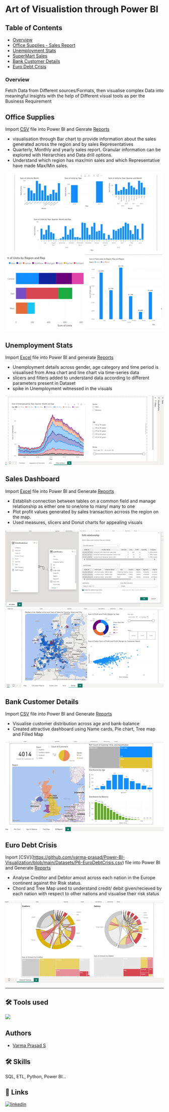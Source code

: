 
# Art of Visualistion through Power BI

## Table of Contents

* [Overview](#overview)
* [Office Supplies - Sales Report](#office-supplies)
* [Unemployment Stats](#unemployment-stats)
* [SuperMart Sales](#sales-dashboard)
* [Bank Customer Details](#bank-customer-details)
* [Euro Debt Crisis](#euro-debt-crisis)

### Overview

Fetch Data from Different sources/Formats, then visualise complex Data into meaningful insights with the help of Different visual tools as per the Business Requirement

## Office Supplies

Import [CSV](https://github.com/varma-prasad/Power-BI-Visualization/blob/main/Datasets/P6-OfficeSupplies.csv) file into Power BI and Genrate [Reports](https://github.com/varma-prasad/Power-BI-Visualization/blob/main/OfficeSupplies.pdf)
* visualisation through Bar chart to provide information about the sales generated across the region and by sales Representatives
* Quarterly, Monthly and yearly sales report. Granular information can be explored with Heirarchies and Data drill options.
* Understand which region has max/min sales and which Representative have made Max/Min sales.

![Sales](https://raw.githubusercontent.com/varma-prasad/Power-BI-Visualization/main/Images/Sales.jpg)

## Unemployment Stats

Import [Excel](https://github.com/varma-prasad/Power-BI-Visualization/blob/main/Datasets/P6-Long-Term-Unemployment-Statistics.xlsx) file into Power BI and generate [Reports](https://github.com/varma-prasad/Power-BI-Visualization/blob/main/UnemploymentStats.pdf)
* Unemployment details across gender, age category and time period is visualised from Area chart and line chart via time-series data
* slicers and filters added to understand data according to different parameters present in Dataset
* spike in Unemployment witnessed in the visuals


![Unemployment](https://raw.githubusercontent.com/varma-prasad/Power-BI-Visualization/main/Images/Unemployment.PNG)


## Sales Dashboard 

Import [Excel](https://github.com/varma-prasad/Power-BI-Visualization/blob/main/Datasets/P6-AmazingMartEU2Geo.xlsx) file into Power BI and Generate [Reports](https://github.com/varma-prasad/Power-BI-Visualization/blob/main/Supermartsales.pdf)

* Establish connection between tables on a common field and manage relationship as either one to one/one to many/ many to one
* Plot profit values generated by sales transaction acrross the region on the map.
* Used measures, slicers and Donut charts for appealing visuals

![Multiple_tables](https://raw.githubusercontent.com/varma-prasad/Power-BI-Visualization/main/Images/Multiple_tables.PNG) 
![Sales_Dashboard](https://raw.githubusercontent.com/varma-prasad/Power-BI-Visualization/main/Images/sales_dashboard.PNG)


## Bank Customer Details

Import [CSV](https://github.com/varma-prasad/Power-BI-Visualization/blob/main/Datasets/P6-UK-Bank-Customers.csv) file into Power BI and Generate [Reports](https://github.com/varma-prasad/Power-BI-Visualization/blob/main/Bank%20Customers.pdf)

* Visualise customer distribution across age and bank-balance
* Created attractive dashboard using Name cards, Pie chart, Tree map and Filled Map

![Bank Customers](https://raw.githubusercontent.com/varma-prasad/Power-BI-Visualization/main/Images/Bank%20Cusomers.PNG)

## Euro Debt Crisis

Inport [CSV]{https://github.com/varma-prasad/Power-BI-Visualization/blob/main/Datasets/P6-EuroDebtCrisis.csv) file into Power BI and Generate [Reports](https://github.com/varma-prasad/Power-BI-Visualization/blob/main/EuroDebt%20Crissis.pdf)

* Analyse Creditor and Debtor amout across each nation in the Europe continent against thir Risk status.
* Chord and Tree Map used to understand credit/ debit given/recieved by each nation with respect to other nations and visualise their risk status

![Debt Crisis](https://raw.githubusercontent.com/varma-prasad/Power-BI-Visualization/main/Images/Debt%20crisis.PNG)

----

## 🛠 Tools used
![](https://img.shields.io/badge/Power_BI-v2.124.2028.0-blue)

## Authors

- [Varma Prasad S](https://github.com/varma-prasad)

## 🛠 Skills
SQL, ETL, Python, Power BI...

## 🔗 Links

[![linkedin](https://img.shields.io/badge/linkedin-0A66C2?style=for-the-badge&logo=linkedin&logoColor=white)](https://www.linkedin.com/in/varma-prasad-s/)
